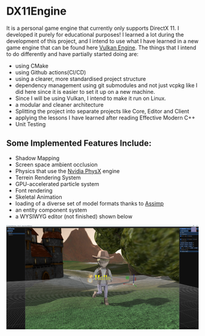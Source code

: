 # DX11Engine

It is a personal game engine that currently only supports DirectX 11.
I developed it purely for educational purposes!
I learned a lot during the development of this project, and I intend to use what I have learned in a new game engine that can be found here [Vulkan Engine](https://github.com/stiangglanda/VulkanEngine).
The things that I intend to do differently and have partially started doing are:
- using CMake
- using Github actions(CI/CD)
- using a clearer, more standardised project structure
- dependency management using git submodules and not just vcpkg like I did here since it is easier to set it up on a new machine.
- Since I will be using Vulkan, I intend to make it run on Linux.
- a modular and cleaner architecture
- Splitting the project into separate projects like Core, Editor and Client
- applying the lessons I have learned after reading Effective Modern C++
- Unit Testing

## Some Implemented Features Include:
- Shadow Mapping
- Screen space ambient occlusion
- Physics that use the [Nvidia PhysX](https://github.com/NVIDIAGameWorks/PhysX) engine 
- Terrein Rendering System
- GPU-accelerated particle system
- Font rendering
- Skeletal Animation
- loading of a diverse set of model formats thanks to [Assimp](https://github.com/assimp/assimp)
- an entity component system
- a WYSIWYG editor (not finished) shown below

![alt text](https://github.com/stiangglanda/DX11Engine/blob/master/EditorUI.png)
